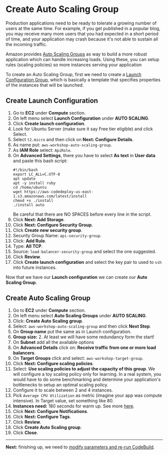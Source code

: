 # Create Auto Scaling Group

Production applications need to be ready to tolerate a growing number of users at the same time. For example, if you get published in a popular blog, you may receive many more users that you had expected in a short period of time, and your application may crash because it's not able to sustain all the incoming traffic.

Amazon provides [Auto Scaling Groups](https://docs.aws.amazon.com/autoscaling/latest/userguide/AutoScalingGroup.html) as way to build a more robust application which can handle increasing loads. Using these, you can setup rules (scaling policies) so more instances serving your application

To create an Auto Scaling Group, first we need to create a [Launch Configuration Group](http://docs.aws.amazon.com/autoscaling/latest/userguide/LaunchConfiguration.html), which is basically a template that specifies properties of the instances that will be launched.

## Create Launch Configuration
1. Go to **EC2** under **Compute** section.
2. On left menu select **Launch Configuration** under **AUTO SCALING**.
3. Click **Create launch configuration**.
4. Look for Ubuntu Server (make sure it say Free tier eligible) and click Select.
5. Select `t2.micro` and then click on **Next: Configure Details**.
6. As name put: `aws-workshop-auto-scaling-group`.
7. As **IAM Role** select: `ApiRole`.
8. On **Advanced Settings**, there you have to select **As text** in **User data** and paste this bash script:
    ```
    #!/bin/bash
    export LC_ALL=C.UTF-8
    apt update
    apt -y install ruby
    cd /home/ubuntu
    wget https://aws-codedeploy-us-east-1.s3.amazonaws.com/latest/install
    chmod +x ./install
    ./install auto
    ```
    Be careful that there are NO SPACES before every line in the script.
9. Click **Next: Add Storage**.
10. Click **Next: Configure Security Group**.
11. Click **Create new security group**.
12. Security Group Name: `api-security-group`.
13. Click: **Add Rule**.
14. Type: **All TCP**.
15. Source: `load-balancer-security-group` and select the one suggested.
16. Click **Review**.
17. Click **Create launch configuration** and select the key pair to used to `ssh` into future instances.

Now that we have our **Launch configuration** we can create our **Auto Scaling Group**.

## Create Auto Scaling Group
1. Go to **EC2** under **Compute** section.
2. On left menu select **Auto Scaling Groups** under **AUTO SCALING**.
3. Click: **Create Auto Scaling group**.
4. Select: `aws-workshop-auto-scaling-group` and then click **Next Step**.
5. On **Group name** put the same as in Launch configuration.
6. **Group size:** 2. At least we will have some redundancy form the start!
7. On **Subnet** add all the available options
8. On **Advanced Details** click on: **Receive traffic from one or more load balancers**.
9. On **Target Groups** click and select: `aws-workshop-target-group`.
10. Click **Next: Configure scaling policies**.
11. Select: **Use scaling policies to adjust the capacity of this group**. We will configure a toy scaling policy only for learning. In a real system, you would have to do some benchmarking and determine your application's bottlenecks to setup an optimal scaling policy.
12. Configure it to scale between 2 and 4 instances.
13. Pick `Average CPU Utilization` as metric (imagine your app was compute intensive). In Target value, set something like 80.
14. **Instances need:** 180 seconds for warm up. See more [here](https://docs.aws.amazon.com/autoscaling/latest/userguide/as-scaling-simple-step.html#as-step-scaling-warmup).
15. Click **Next: Configure Notifications**.
16. Click **Next: Configure Tags**.
17. Click **Review**.
18. Click **Create Auto Scaling group**.
19. Click **Close**.

---
**Next:** finishing up, we need to [modify parameters and re-run CodeBuild](/workshop/elb-auto-scaling-group/03-finishing-up.md).


